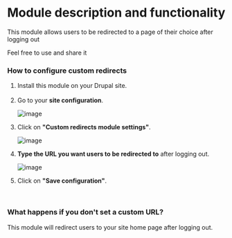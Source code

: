<h1>Module description and functionality</h1>
<p>This module allows users to be redirected to a page of their choice after logging out</p>
<p>Feel free to use and share it</p>
<h3>How to configure custom redirects</h3>
<ol>
  <li>Install this module on your Drupal site.</li>
  <br>
  <li>Go to your <b>site configuration</b>.</li>

  ![image](https://github.com/user-attachments/assets/0f40c4d2-661b-4812-bbf0-26e79cdec4c8)
  
  <li>Click on <b>"Custom redirects module settings"</b>.</li>
  
  ![image](https://github.com/user-attachments/assets/b920192f-68dc-41d7-ae97-115bb745b958)
  
  <li><b>Type the URL you want users to be redirected to</b> after logging out.</li>

  ![image](https://github.com/user-attachments/assets/5c4aa9ff-0052-4105-971f-1b6091ef35c4)

  <li>Click on <b>"Save configuration"</b>.</li>
</ol>
<br>
<h3>What happens if you don't set a custom URL?</h3>
<p>This module will redirect users to your site home page after logging out.</p>
